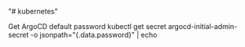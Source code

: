 "# kubernetes" 

Get ArgoCD default password
kubectl get secret argocd-initial-admin-secret -o jsonpath="{.data.password}" | echo
